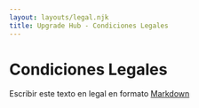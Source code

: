 ```yaml
---
layout: layouts/legal.njk
title: Upgrade Hub - Condiciones Legales
---
```


# Condiciones Legales

Escribir este texto en legal en formato [Markdown](https://github.com/adam-p/markdown-here/wiki/Markdown-Cheatsheet)
